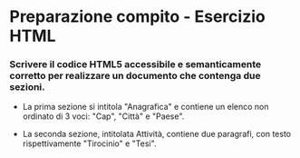 # Preparazione compito - Esercizio HTML

### Scrivere il codice HTML5 accessibile e semanticamente corretto per realizzare un documento che contenga due sezioni.

- La prima sezione si intitola "Anagrafica" e contiene un elenco non ordinato di 3 voci: "Cap", "Città" e "Paese".

- La seconda sezione, intitolata Attività, contiene due paragrafi, con testo rispettivamente "Tirocinio" e "Tesi".

